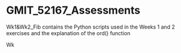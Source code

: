 # GMIT_52167_Assessments
Wk1&Wk2_Fib contains the Python scripts used in the Weeks 1 and 2 exercises and the explanation of the ord() function

Wk
